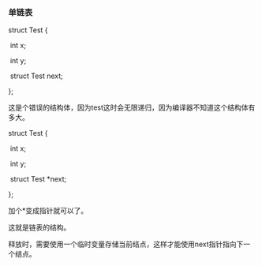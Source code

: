 ### 单链表

struct Test {

​	int x;

​	int y;

​	struct Test next;

};

这是个错误的结构体，因为test这时会无限递归，因为编译器不知道这个结构体有多大。

struct Test {

​	int x;

​	int y;

​	struct Test *next;

};

加个*变成指针就可以了。

这就是链表的结构。

释放时，需要使用一个临时变量存储当前结点，这样才能使用next指针指向下一个结点。